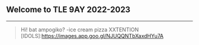 ## Welcome to TLE 9AY 2022-2023
---
>Hi! bat ampogiko?
-ice cream
pizza
XXTENTION
[IDOLS]:https://images.app.goo.gl/NJUQQNTbXaxdHYu7A
